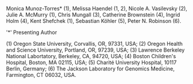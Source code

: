 Monica Munoz-Torres* (1), Melissa Haendel (1, 2), Nicole A. Vasilevsky (2), Julie A. McMurry (1), Chris Mungall (3), Catherine Brownstein (4), Ingrid Holm (4), Kent Shefchek (1), Sebastian Köhler (5), Peter N. Robinson (6).

'*' Presenting Author

(1) Oregon State University, Corvallis, OR, 97331, USA; (2) Oregon Health and Science University, Portland, OR, 97239, USA; (3) Lawrence Berkeley National Labortatory, Berkeley, CA, 94720, USA; (4) Boston Children's Hospital, Boston, MA 02115, USA; (5) Charité University Hospital, 10117 Berlin, Germany; (6) The Jackson Laboratory for Genomics Medicine, Farmington, CT 06032, USA.
